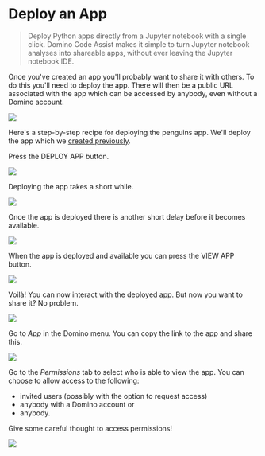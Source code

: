 # Deploy an App

> Deploy Python apps directly from a Jupyter notebook with a single click. Domino Code Assist makes it simple to turn Jupyter notebook analyses into shareable apps, without ever leaving the Jupyter notebook IDE.

Once you've created an app you'll probably want to share it with others. To do this you'll need to deploy the app. There will then be a public URL associated with the app which can be accessed by anybody, even without a Domino account.

<img class="screenshot" src="../../videos/quick-app-deploy/quick-app-deploy-title.gif">

Here's a step-by-step recipe for deploying the penguins app. We'll deploy the app which we [created previously](../create).

Press the <span class="blue-button">DEPLOY APP</span> button.

<img class="screenshot" src="../../screenshots/app-code-inserted.png">

Deploying the app takes a short while.

<img class="screenshot" src="../../screenshots/app-deploying.png">

Once the app is deployed there is another short delay before it becomes available.

<img class="screenshot" src="../../screenshots/app-going-online.png">

When the app is deployed and available you can press the <span class="blue-button">VIEW APP</span> button.

<img class="screenshot" src="../../screenshots/app-deployed.png">

Voilà! You can now interact with the deployed app. But now you want to share it? No problem.

<img class="screenshot" src="../../screenshots/app-running.png">

Go to _App_ in the Domino menu. You can copy the link to the app and share this.

<img class="screenshot" src="../../screenshots/publish-app-settings.png">

Go to the _Permissions_ tab to select who is able to view the app. You can choose to allow access to the following:

- invited users (possibly with the option to request access)
- anybody with a Domino account or
- anybody.

Give some careful thought to access permissions!

<img class="screenshot" src="../../screenshots/publish-app-permissions.png">
